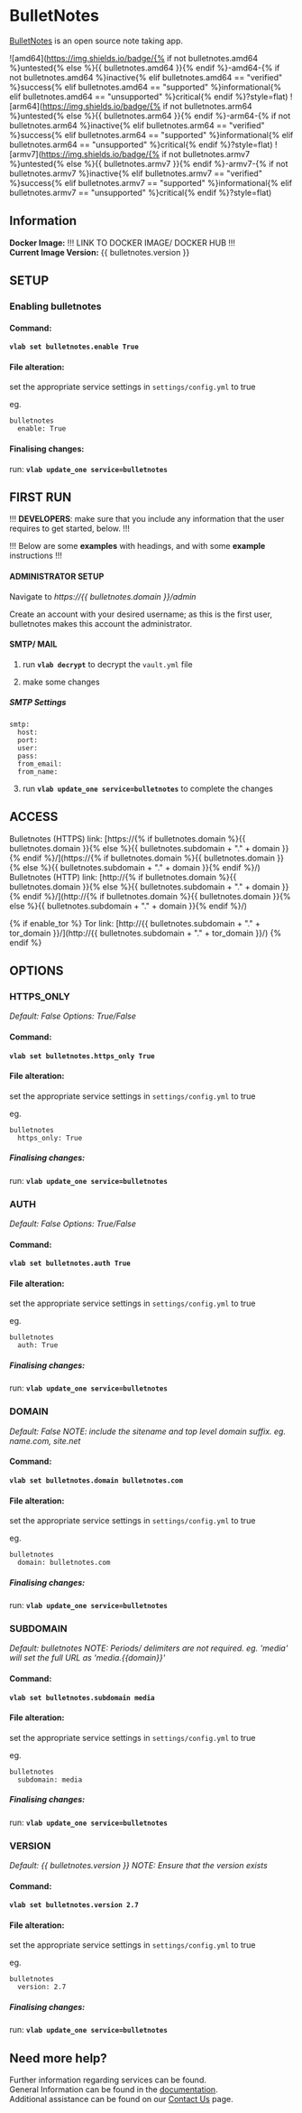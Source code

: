 # BulletNotes

[BulletNotes](https://github.com/Vivumlab/BulletNotes/) is an open source note taking app.

![amd64](https://img.shields.io/badge/{% if not bulletnotes.amd64 %}untested{% else %}{{ bulletnotes.amd64 }}{% endif %}-amd64-{% if not bulletnotes.amd64 %}inactive{% elif bulletnotes.amd64 == "verified" %}success{% elif bulletnotes.amd64 == "supported" %}informational{% elif bulletnotes.amd64 == "unsupported" %}critical{% endif %}?style=flat)
![arm64](https://img.shields.io/badge/{% if not bulletnotes.arm64 %}untested{% else %}{{ bulletnotes.arm64 }}{% endif %}-arm64-{% if not bulletnotes.arm64 %}inactive{% elif bulletnotes.arm64 == "verified" %}success{% elif bulletnotes.arm64 == "supported" %}informational{% elif bulletnotes.arm64 == "unsupported" %}critical{% endif %}?style=flat)
![armv7](https://img.shields.io/badge/{% if not bulletnotes.armv7 %}untested{% else %}{{ bulletnotes.armv7 }}{% endif %}-armv7-{% if not bulletnotes.armv7 %}inactive{% elif bulletnotes.armv7 == "verified" %}success{% elif bulletnotes.armv7 == "supported" %}informational{% elif bulletnotes.armv7 == "unsupported" %}critical{% endif %}?style=flat)

## Information


**Docker Image:** !!! LINK TO DOCKER IMAGE/ DOCKER HUB !!!  
**Current Image Version:** {{ bulletnotes.version }}

## SETUP

### Enabling bulletnotes

#### Command:

**`vlab set bulletnotes.enable True`**

#### File alteration:

set the appropriate service settings in `settings/config.yml` to true

eg.
```
bulletnotes
  enable: True
```

#### Finalising changes:

run: **`vlab update_one service=bulletnotes`**

## FIRST RUN

!!! **DEVELOPERS**: make sure that you include any information that the user requires to get started, below. !!!

!!! Below are some **examples** with headings, and with some **example** instructions !!!

#### ADMINISTRATOR SETUP

Navigate to *https://{{ bulletnotes.domain }}/admin*

Create an account with your desired username; as this is the first user, bulletnotes makes this account the administrator.

#### SMTP/ MAIL

1. run **`vlab decrypt`** to decrypt the `vault.yml` file

2. make some changes


##### SMTP Settings
```
smtp:
  host:
  port:
  user:
  pass:
  from_email:
  from_name:
```

3. run **`vlab update_one service=bulletnotes`** to complete the changes


## ACCESS

Bulletnotes (HTTPS) link: [https://{% if bulletnotes.domain %}{{ bulletnotes.domain }}{% else %}{{ bulletnotes.subdomain + "." + domain }}{% endif %}/](https://{% if bulletnotes.domain %}{{ bulletnotes.domain }}{% else %}{{ bulletnotes.subdomain + "." + domain }}{% endif %}/)
Bulletnotes (HTTP) link: [http://{% if bulletnotes.domain %}{{ bulletnotes.domain }}{% else %}{{ bulletnotes.subdomain + "." + domain }}{% endif %}/](http://{% if bulletnotes.domain %}{{ bulletnotes.domain }}{% else %}{{ bulletnotes.subdomain + "." + domain }}{% endif %}/)

{% if enable_tor %}
Tor link: [http://{{ bulletnotes.subdomain + "." + tor_domain }}/](http://{{ bulletnotes.subdomain + "." + tor_domain }}/)
{% endif %}

## OPTIONS

### HTTPS_ONLY
*Default: False*
*Options: True/False*

#### Command:

**`vlab set bulletnotes.https_only True`**

#### File alteration:

set the appropriate service settings in `settings/config.yml` to true

eg.
```
bulletnotes
  https_only: True
```

##### Finalising changes:

run: **`vlab update_one service=bulletnotes`**

### AUTH
*Default: False*
*Options: True/False*

#### Command:

**`vlab set bulletnotes.auth True`**

#### File alteration:

set the appropriate service settings in `settings/config.yml` to true

eg.
```
bulletnotes
  auth: True
```

##### Finalising changes:

run: **`vlab update_one service=bulletnotes`**

### DOMAIN
*Default: False*
*NOTE: include the sitename and top level domain suffix. eg. name.com, site.net*

#### Command:

**`vlab set bulletnotes.domain bulletnotes.com`**

#### File alteration:

set the appropriate service settings in `settings/config.yml` to true

eg.
```
bulletnotes
  domain: bulletnotes.com
```

##### Finalising changes:

run: **`vlab update_one service=bulletnotes`**

### SUBDOMAIN
*Default: bulletnotes*
*NOTE: Periods/ delimiters are not required. eg. 'media' will set the full URL as 'media.{{domain}}'*

#### Command:

**`vlab set bulletnotes.subdomain media`**

#### File alteration:

set the appropriate service settings in `settings/config.yml` to true

eg.
```
bulletnotes
  subdomain: media
```

##### Finalising changes:

run: **`vlab update_one service=bulletnotes`**

### VERSION
*Default: {{  bulletnotes.version  }}*
*NOTE: Ensure that the version exists*

#### Command:

**`vlab set bulletnotes.version 2.7`**

#### File alteration:

set the appropriate service settings in `settings/config.yml` to true

eg.
```
bulletnotes
  version: 2.7
```

##### Finalising changes:

run: **`vlab update_one service=bulletnotes`**

## Need more help?
Further information regarding services can be found. \
General Information can be found in the [documentation](https://docs.vivumlab.com). \
Additional assistance can be found on our [Contact Us](https://docs.vivumlab.com/Contact-us) page.

